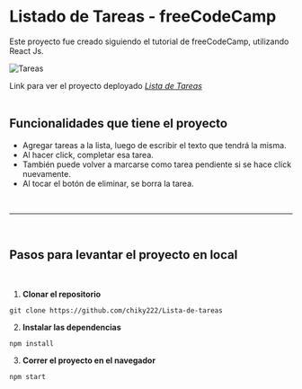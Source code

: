 # Listado de Tareas - freeCodeCamp

Este proyecto fue creado siguiendo el tutorial de freeCodeCamp, utilizando React Js.

![Tareas](https://res.cloudinary.com/dyfvpilfz/image/upload/v1670259733/Tareas_nmma3y.png)

Link para ver el proyecto deployado
_[Lista de Tareas](https://tareas-freecodecamp.netlify.app/)_
<br>
<br>


## Funcionalidades que tiene el proyecto

- Agregar tareas a la lista, luego de escribir el texto que tendrá la misma.
- Al hacer click, completar esa tarea.
- También puede volver a marcarse como tarea pendiente si se hace click nuevamente.
- Al tocar el botón de eliminar, se borra la tarea.
<br>
<hr>
<br>

## Pasos para levantar el proyecto en local
<br>

1.  **Clonar el repositorio**

```
git clone https://github.com/chiky222/Lista-de-tareas
```

2. **Instalar las dependencias**

```
npm install
```

3. **Correr el proyecto en el navegador**

```
npm start
```
